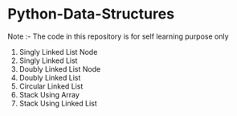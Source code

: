 # Python-Data-Structures
Note :- The code in this repository is for self learning purpose only

1) Singly Linked List Node
2) Singly Linked List
3) Doubly Linked List Node
4) Doubly Linked List
5) Circular Linked List
6) Stack Using Array
7) Stack Using Linked List
